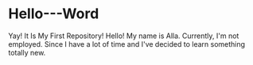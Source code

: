 # Hello---Word
Yay! It Is My First Repository!
Hello!
My name is Alla. Currently, I'm not employed. Since I have a lot of time and I've decided to learn something totally new.
